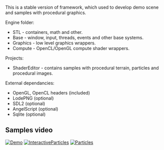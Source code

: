 This is a stable version of framework, which used to develop demo scene and samples with procedural graphics.

Engine folder:
* STL - containers, math and other.
* Base - window, input, threads, events and other base systems.
* Graphics - low level graphics wrappers.
* Compute - OpenCL/OpenGL compute shader wrappers.

Projects:
* ShaderEditor - contains samples with procedural terrain, particles and procedural images.

External dependancies:
* OpenGL, OpenCL headers (included)
* LodePNG (optional)
* SDL2 (optional)
* AngelScript (optional)
* Sqlite (optional)

## Samples video
[![Demo](http://img.youtube.com/vi/FTkyq7s6qRw/0.jpg)](http://www.youtube.com/watch?v=FTkyq7s6qRw)
[![InteractiveParticles](http://img.youtube.com/vi/4z9G-h-wqzk/0.jpg)](http://www.youtube.com/watch?v=4z9G-h-wqzk)
[![Particles](http://img.youtube.com/vi/7ckmmDP4LPk/0.jpg)](http://www.youtube.com/watch?v=7ckmmDP4LPk)
